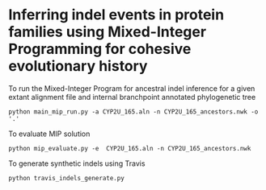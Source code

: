 # Inferring indel events in protein families using Mixed-Integer Programming for cohesive evolutionary history


To run the Mixed-Integer Program for ancestral indel inference for a given extant alignment file and internal branchpoint annotated phylogenetic tree

```
python main_mip_run.py -a CYP2U_165.aln -n CYP2U_165_ancestors.nwk -o '.'
```

To evaluate MIP solution 
```
python mip_evaluate.py -e  CYP2U_165.aln -n CYP2U_165_ancestors.nwk
```

To generate synthetic indels using Travis
```
python travis_indels_generate.py
```
